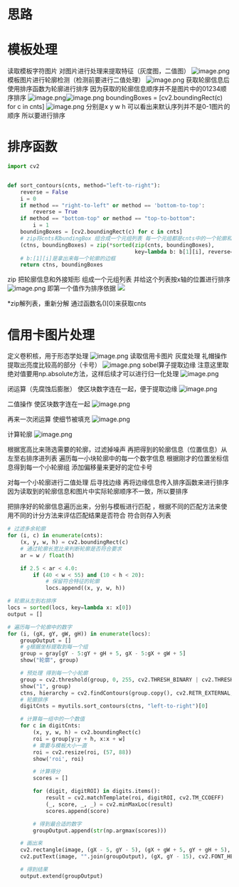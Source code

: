 # 思路

# 模板处理
读取模板字符图片
对图片进行处理来提取特征（灰度图，二值图）
![image.png](https://cdn.nlark.com/yuque/0/2023/png/22400323/1700834314409-41ed9319-3007-461a-bfa7-46661603cce4.png#averageHue=%23323232&clientId=u7ff3b680-8af1-4&from=paste&height=119&id=u08840069&originHeight=119&originWidth=790&originalType=binary&ratio=1&rotation=0&showTitle=false&size=1800&status=done&style=none&taskId=u3a5e0d7a-ffdb-4c8b-8914-2ad6a510b72&title=&width=790)
模板图片进行轮廓检测（检测前要进行二值处理）
![image.png](https://cdn.nlark.com/yuque/0/2023/png/22400323/1700834324720-1965d754-df36-417a-a06d-84cb121797e1.png#averageHue=%23e4b8b8&clientId=u7ff3b680-8af1-4&from=paste&height=118&id=u43e93e55&originHeight=118&originWidth=786&originalType=binary&ratio=1&rotation=0&showTitle=false&size=3775&status=done&style=none&taskId=ufa66ea7e-1195-4ec5-b2dd-e9de0dbe382&title=&width=786)
获取轮廓信息后 使用排序函数为轮廓进行排序
因为获取的轮廓信息顺序并不是图片中的01234顺序排序
![image.png](https://cdn.nlark.com/yuque/0/2023/png/22400323/1700834607956-2d6725e7-529f-42d5-be63-da465525c72c.png#averageHue=%23292f38&clientId=u7ff3b680-8af1-4&from=paste&height=54&id=u0a4fdd22&originHeight=54&originWidth=765&originalType=binary&ratio=1&rotation=0&showTitle=false&size=9851&status=done&style=none&taskId=u25cd2d32-7ca2-4b7c-bb19-be878bf6ff3&title=&width=765)![image.png](https://cdn.nlark.com/yuque/0/2023/png/22400323/1700834620507-f1fa02fa-7f43-418e-a46a-5f53e0f9d1bd.png#averageHue=%23272d36&clientId=u7ff3b680-8af1-4&from=paste&height=228&id=HJnRP&originHeight=228&originWidth=372&originalType=binary&ratio=1&rotation=0&showTitle=false&size=23213&status=done&style=none&taskId=u76cb9c87-110a-44fa-95c1-3c3342b673e&title=&width=372)
boundingBoxes = [cv2.boundingRect(c) for c in cnts]
![image.png](https://cdn.nlark.com/yuque/0/2023/png/22400323/1700835447290-e1727444-c2cb-432d-867e-154c674bee16.png#averageHue=%2322272e&clientId=u7ff3b680-8af1-4&from=paste&height=220&id=uc26f2b60&originHeight=220&originWidth=1218&originalType=binary&ratio=1&rotation=0&showTitle=false&size=49898&status=done&style=none&taskId=ubda0ed6c-43c8-4d1d-aca5-95dadd52c98&title=&width=1218)
分别是x y w h 可以看出来默认序列并不是0-1图片的顺序
所以要进行排序
# 排序函数
```python
import cv2


def sort_contours(cnts, method="left-to-right"):
    reverse = False
    i = 0
    if method == "right-to-left" or method == 'bottom-to-top':
        reverse = True
    if method == "bottom-top" or method == "top-to-bottom":
        i = 1
    boundingBoxes = [cv2.boundingRect(c) for c in cnts]
    # zip将cnts和bundingBox 组合成一个元组列表 每一个元组都是cnts中的一个轮廓和boundingBox中的边框
    (ctns, boundingBoxes) = zip(*sorted(zip(cnts, boundingBoxes),
                                        key=lambda b: b[1][i], reverse=reverse))
    # b:[1][i]是拿出来每一个轮廓的边框
    return ctns, boundingBoxes

```
zip 把轮廓信息和外接矩形 组成一个元组列表 并给这个列表按x轴的位置进行排序 
![image.png](https://cdn.nlark.com/yuque/0/2023/png/22400323/1700835725601-19d4e65c-8be5-4c6d-9750-d53abed58c22.png#averageHue=%236b6864&clientId=u7ff3b680-8af1-4&from=paste&height=171&id=u9ab50caa&originHeight=171&originWidth=797&originalType=binary&ratio=1&rotation=0&showTitle=false&size=13651&status=done&style=none&taskId=u5b731824-c965-4ba8-b861-f496c3f8c45&title=&width=797)
即第一个值作为排序依据
![](https://cdn.nlark.com/yuque/0/2023/png/22400323/1700835447290-e1727444-c2cb-432d-867e-154c674bee16.png#averageHue=%2322272e&from=url&id=KQUKt&originHeight=220&originWidth=1218&originalType=binary&ratio=1&rotation=0&showTitle=false&status=done&style=none&title=)

*zip解列表，重新分解
通过函数名()[0]来获取cnts

# 信用卡图片处理
定义卷积核，用于形态学处理
![image.png](https://cdn.nlark.com/yuque/0/2023/png/22400323/1700836062529-264710a6-595a-471a-a422-594e76f16dad.png#averageHue=%232c3541&clientId=u7ff3b680-8af1-4&from=paste&height=42&id=ucac651a5&originHeight=42&originWidth=562&originalType=binary&ratio=1&rotation=0&showTitle=false&size=14422&status=done&style=none&taskId=uc2f0fd09-cdd3-4a27-bca5-3b20ad10d57&title=&width=562)
读取信用卡图片
灰度处理
礼帽操作 提取出亮度比较高的部分（卡号）
![image.png](https://cdn.nlark.com/yuque/0/2023/png/22400323/1700836232546-353f06f1-0eb0-46e9-99ce-2d887b5d86b9.png#averageHue=%23080808&clientId=u7ff3b680-8af1-4&from=paste&height=219&id=ucea6a563&originHeight=219&originWidth=300&originalType=binary&ratio=1&rotation=0&showTitle=false&size=31411&status=done&style=none&taskId=u8d59fc5d-2a17-41c1-9341-96485d12b3d&title=&width=300)
sobel算子提取边缘 
注意这里取绝对值要用np.absolute方法，这样后续才可以进行归一化处理
![image.png](https://cdn.nlark.com/yuque/0/2023/png/22400323/1700836250728-b6761a23-4f8e-4001-8474-2ba98668ef24.png#averageHue=%23090909&clientId=u7ff3b680-8af1-4&from=paste&height=221&id=u527cd39f&originHeight=221&originWidth=298&originalType=binary&ratio=1&rotation=0&showTitle=false&size=35317&status=done&style=none&taskId=u39e0f605-0fbf-4403-9f95-eb644590904&title=&width=298)

闭运算（先腐蚀后膨胀） 使区块数字连在一起，便于提取边缘
![image.png](https://cdn.nlark.com/yuque/0/2023/png/22400323/1700836425408-99afa997-efc5-47cb-87a3-1e333f58abd9.png#averageHue=%23151515&clientId=u7ff3b680-8af1-4&from=paste&height=177&id=u68b1ae02&originHeight=177&originWidth=281&originalType=binary&ratio=1&rotation=0&showTitle=false&size=12381&status=done&style=none&taskId=u4f4cafd0-bc1b-4f33-9718-9f4c4cecd1b&title=&width=281)

二值操作 使区块数字连在一起
![image.png](https://cdn.nlark.com/yuque/0/2023/png/22400323/1700836460367-53fd891e-4a07-46d7-9e7c-4fdedabc2651.png#averageHue=%231c1c1c&clientId=u7ff3b680-8af1-4&from=paste&height=169&id=ua3d032f7&originHeight=169&originWidth=287&originalType=binary&ratio=1&rotation=0&showTitle=false&size=1302&status=done&style=none&taskId=u86c6068a-59b8-438b-b012-b807c506fdd&title=&width=287)

再来一次闭运算 使细节被填充
![image.png](https://cdn.nlark.com/yuque/0/2023/png/22400323/1700836481430-18be3cc3-7450-4aaf-a400-95b95c70eb53.png#averageHue=%23212121&clientId=u7ff3b680-8af1-4&from=paste&height=165&id=ua6b21277&originHeight=165&originWidth=277&originalType=binary&ratio=1&rotation=0&showTitle=false&size=1194&status=done&style=none&taskId=uae29ef7b-71ef-47a1-84d0-ecdd03c86d0&title=&width=277)

计算轮廓
![image.png](https://cdn.nlark.com/yuque/0/2023/png/22400323/1700836580098-c926ea3d-aca7-4af6-8503-8a4d7c3a4d3b.png#averageHue=%23374278&clientId=u7ff3b680-8af1-4&from=paste&height=178&id=ua14b12e1&originHeight=178&originWidth=270&originalType=binary&ratio=1&rotation=0&showTitle=false&size=37543&status=done&style=none&taskId=u0a89221e-3ca9-449f-a4d2-9c625b5fa88&title=&width=270)

根据宽高比来筛选需要的轮廓，过滤掉噪声
再把得到的轮廓信息（位置信息）从左至右排序进列表
遍历每一小块轮廓中的每一个数字信息
根据刚才的位置坐标信息得到每一个小轮廓组 添加偏移量来更好的定位卡号

对每一个小轮廓进行二值处理 后寻找边缘 再将边缘信息传入排序函数来进行排序 因为读取到的轮廓信息和图片中实际轮廓顺序不一致，所以要排序

把排序好的轮廓信息遍历出来，分别与模板进行匹配 ，根据不同的匹配方法来使用不同的计分方法来评估匹配结果是否符合
符合则存入列表
```python
# 过滤多余轮廓
for (i, c) in enumerate(cnts):
    (x, y, w, h) = cv2.boundingRect(c)
    # 通过轮廓长宽比来判断轮廓是否符合要求
    ar = w / float(h)

    if 2.5 < ar < 4.0:
        if (40 < w < 55) and (10 < h < 20):
            # 保留符合特征的轮廓
            locs.append((x, y, w, h))

# 轮廓从左到右排序
locs = sorted(locs, key=lambda x: x[0])
output = []

# 遍历每一个轮廓中的数字
for (i, (gX, gY, gW, gH)) in enumerate(locs):
    groupOutput = []
    # g根据坐标提取到每一个组
    group = gray[gY - 5:gY + gH + 5, gX - 5:gX + gW + 5]
    show("轮廓", group)

    # 预处理 得到每一个小轮廓
    group = cv2.threshold(group, 0, 255, cv2.THRESH_BINARY | cv2.THRESH_OTSU)[1]
    show("1", group)
    ctns, hierarchy = cv2.findContours(group.copy(), cv2.RETR_EXTERNAL, cv2.CHAIN_APPROX_SIMPLE)
    # 轮廓排序
    digitCnts = myutils.sort_contours(ctns, "left-to-right")[0]

    # 计算每一组中的一个数值
    for c in digitCnts:
        (x, y, w, h) = cv2.boundingRect(c)
        roi = group[y:y + h, x:x + w]
        # 需要与模板大小一直
        roi = cv2.resize(roi, (57, 88))
        show('roi', roi)

        # 计算得分
        scores = []

        for (digit, digitROI) in digits.items():
            result = cv2.matchTemplate(roi, digitROI, cv2.TM_CCOEFF)
            (_, score, _, _) = cv2.minMaxLoc(result)
            scores.append(score)

        # 得到最合适的数字
        groupOutput.append(str(np.argmax(scores)))

    # 画出来
    cv2.rectangle(image, (gX - 5, gY - 5), (gX + gW + 5, gY + gH + 5), (0, 0, 255), 1)
    cv2.putText(image, "".join(groupOutput), (gX, gY - 15), cv2.FONT_HERSHEY_SIMPLEX, 0.65, (0, 0, 255), 2)

    # 得到结果
    output.extend(groupOutput)
```


